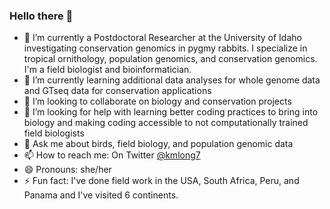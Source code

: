 ### Hello there 👋

- 🔭 I’m currently a Postdoctoral Researcher at the University of Idaho investigating conservation genomics in pygmy rabbits. I specialize in tropical ornithology, population genomics, and conservation genomics. I'm a field biologist and bioinformatician. 
- 🌱 I’m currently learning additional data analyses for whole genome data and GTseq data for conservation applications
- 👯 I’m looking to collaborate on biology and conservation projects
- 🤔 I’m looking for help with learning better coding practices to bring into biology and making coding accessible to not computationally trained field biologists
- 💬 Ask me about birds, field biology, and population genomic data
- 📫 How to reach me: On Twitter [@kmlong7](https://twitter.com/kmlong7)
- 😄 Pronouns: she/her
- ⚡ Fun fact: I've done field work in the USA, South Africa, Peru, and Panama and I've visited 6 continents. 
